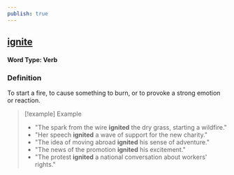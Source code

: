 ```yaml
---
publish: true
---
```

## [ignite](https://dictionary.cambridge.org/dictionary/english/ignite)

#### Word Type: Verb
### Definition
To start a fire, to cause something to burn, or to provoke a strong emotion or reaction.

> [!example] Example
> 
> - "The spark from the wire **ignited** the dry grass, starting a wildfire."
> - "Her speech **ignited** a wave of support for the new charity."
> - "The idea of moving abroad **ignited** his sense of adventure."
> - "The news of the promotion **ignited** his excitement."
> - "The protest **ignited** a national conversation about workers' rights."


